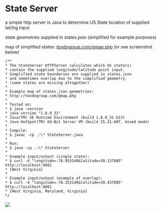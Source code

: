 # State Server

a simple http server in Java to determine US State location of supplied lat/lng input

state geometries supplied in states.json (simplified for example purposes)

map of simplified states: [tondogroup.com/gmap.php](http://tondogroup.com/gmap.php) (or see screenshot below)

```
/**
* The StateServer HTTPServer calculates which US state(s)
* contain the supplied longitude/latitude point input.
* Simplified state boundaries are supplied in states.json
* and sometimes overlap due to the simplified geometry.
* (some states are missing altogether)
*
* Example map of states.json geometries:
* http://tondogroup.com/gmap.php
*
* Tested on:
* $ java -version
* java version "1.8.0_31"
* Java(TM) SE Runtime Environment (build 1.8.0_31-b13)
* Java HotSpot(TM) 64-Bit Server VM (build 25.31-b07, mixed mode)
*
* Compile:
* $ javac -cp .:\* StateServer.java
*
* Run:
* $ java -cp .:\* StateServer
*
* Example input/output (single state):
* $ curl -d "longitude=-78.953149&latitude=39.137085" http://localhost:8081
* [West Virginia]
*
* Example input/output (example of overlap):
* $ curl -d "longitude=-78.353149&latitude=39.437085" http://localhost:8081
* [West Virginia, Maryland, Virginia]
*/
```

![](http://tondogroup.com/gmap.png)
